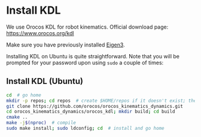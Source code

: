 # Install KDL

We use Orocos KDL for robot kinematics. Official download page: <https://www.orocos.org/kdl>

Make sure you have previously installed [Eigen3](install-eigen.md).

Installing KDL on Ubuntu is quite straightforward. Note that you will be prompted for your password upon using `sudo` a couple of times:

## Install KDL (Ubuntu)

```bash
cd  # go home
mkdir -p repos; cd repos  # create $HOME/repos if it doesn't exist; then, enter it
git clone https://github.com/orocos/orocos_kinematics_dynamics.git
cd orocos_kinematics_dynamics/orocos_kdl; mkdir build; cd build
cmake ..
make -j$(nproc)  # compile
sudo make install; sudo ldconfig; cd  # install and go home
```
